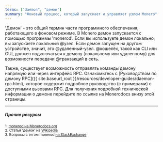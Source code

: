 ```yaml
---
terms: ["daemon", "демон"]
summary: "Фоновый процесс, который запускает и управляет узлом Monero"
---
```


'Демон' - это общий термин части программного обеспечения, работающего в фоновом режиме. В Monero демон запускается с помощью программы 'monerod'. Если вы используете демон локально, вы запускаете локальный @узел. Если демон запущен на другом устройстве, значит, это @удаленный-узел. @кошелёк, такой как CLI или GUI, должен подключаться к демону (локальному или удаленному) для возможности передачи @транзакций в сеть.

Также, существует возможность отправлять команды демону напрямую или через интерфейс RPC. Ознакомьтесь с [Руководством по демону RPC]({{ site.baseurl_root }}/resources/developer-guides/daemon-rpc.html), которое содержит подробное руководство (с примерами) с доступными вызовами RPC. Для получения подробной технической информации о демоне перейдите по ссылке на Monerodocs внизу этой страницы.

---

##### Прочие ресурсы
<sub>1. [monerod на Monerodocs.org](https://monerodocs.org/interacting/monerod-reference/)</sub><br>
<sub>2. Статья 'демон' на [Wikipedia](https://ru.wikipedia.org/wiki/Демон_(программа))</sub><br>
<sub>3. Вопросы с тегом monerod [на StackExchange](https://monero.stackexchange.com/?tags=monerod)</sub>
